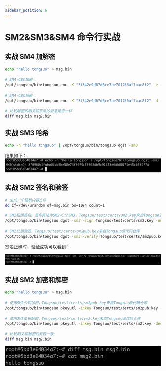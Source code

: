 ```yaml
---
sidebar_position: 6
---
```


# SM2&SM3&SM4 命令行实战

## 实战 SM4 加解密

```bash
echo "hello tongsuo" > msg.bin

# SM4-CBC加密
/opt/tongsuo/bin/tongsuo enc -K "3f342e9d67d6ce7be701756af7bac8f2" -e -sm4-cbc -in msg.bin -iv "1fb2d42fb36e2e88a220b04f2e49aa13" -nosalt -out cipher.bin

# SM4-CBC解密
/opt/tongsuo/bin/tongsuo enc -K "3f342e9d67d6ce7be701756af7bac8f2" -d -sm4-cbc -in cipher.bin -iv "1fb2d42fb36e2e88a220b04f2e49aa13" -nosalt -out msg2.bin

# 比较解密的明文和原来的消息是否一样
diff msg.bin msg2.bin
```

## 实战 SM3 哈希

```bash
echo -n "hello tongsuo" | /opt/tongsuo/bin/tongsuo dgst -sm3
```

结果如下：
![image.png](img/cli-result.png)

## 实战 SM2 签名和验签

```bash
# 生成一个随机内容文件
dd if=/dev/urandom of=msg.bin bs=1024 count=1

# SM2私钥签名，签名算法为SM2withSM3，Tongsuo/test/certs/sm2.key来自Tongsuo源代码仓库
/opt/tongsuo/bin/tongsuo dgst -sm3 -sign Tongsuo/test/certs/sm2.key -out sigfile msg.bin

# SM2公钥验签，Tongsuo/test/certs/sm2pub.key来自Tongsuo源代码仓库
/opt/tongsuo/bin/tongsuo dgst -sm3 -verify Tongsuo/test/certs/sm2pub.key -signature sigfile msg.bin

```

签名正确时，验证成功可以看到：

![image.png](img/cli-result2.png)

## 实战 SM2 加密和解密

```bash
echo "hello tongsuo" > msg.bin

# 使用SM2公钥加密，Tongsuo/test/certs/sm2pub.key来自Tongsuo源代码仓库
/opt/tongsuo/bin/tongsuo pkeyutl -inkey Tongsuo/test/certs/sm2pub.key -pubin -encrypt -in msg.bin -out cipher.bin

# 使用SM2私钥解密，Tongsuo/test/certs/sm2.key来自Tongsuo源代码仓库
/opt/tongsuo/bin/tongsuo pkeyutl -inkey Tongsuo/test/certs/sm2.key -decrypt -in cipher.bin -out msg2.bin

# 比较明文和解密后是否一致
diff msg.bin msg2.bin
```

![image.png](img/cli-result3.png)
